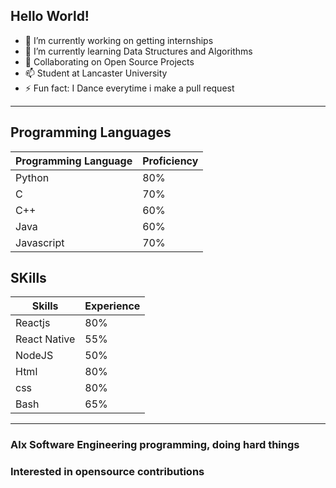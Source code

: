 ## Hello World!

- 🔭 I’m currently working on getting internships
- 🌱 I’m currently learning Data Structures and Algorithms 
- 👯 Collaborating on Open Source Projects
- 📫 Student at Lancaster University
- ⚡ Fun fact: I Dance everytime i make a pull request 

-----
## Programming Languages
|Programming Language|Proficiency|
|----|----|
|Python|80%|
|C|70%|
|C++|60%|
|Java|60%|
|Javascript|70%|

## SKills
|Skills|Experience|
|----|----|
|Reactjs|80%|
|React Native|55%|
|NodeJS|50%|
|Html|80%|
|css|80%|
|Bash|65%|

----
### Alx Software Engineering programming, doing hard things

### Interested in opensource contributions
